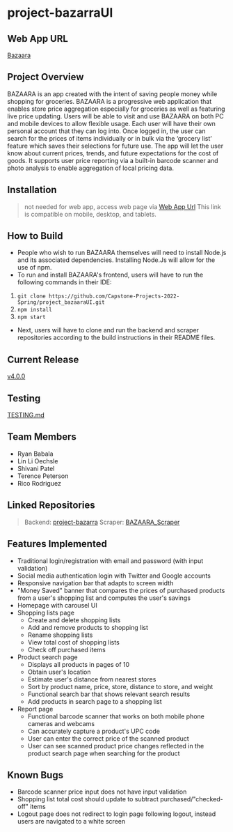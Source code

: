 ﻿# project-bazarraUI
 
## Web App URL
[Bazaara](https://bazaara-342116.web.app/)

## Project Overview
BAZAARA is an app created with the intent of saving people money while shopping for groceries. BAZAARA is a progressive web application that enables store price aggregation especially for groceries as well as featuring live price updating. Users will be able to visit and use BAZAARA on both PC and mobile devices to allow flexible usage. Each user will have their own personal account that they can log into. Once logged in, the user can search for the prices of items individually or in bulk via the ‘grocery list’ feature which saves their selections for future use. The app will let the user know about current prices, trends, and future expectations for the cost of goods. It supports user price reporting via a built-in barcode scanner and photo analysis to enable aggregation of local pricing data. 

## Installation
> not needed for web app, access web page via [Web App Url](https://bazaara-342116.web.app/)
> This link is compatible on mobile, desktop, and tablets.

## How to Build
- People who wish to run BAZAARA themselves will need to install Node.js and its associated dependencies. Installing Node.Js will allow for the use of npm.
- To run and install BAZAARA's frontend, users will have to run the following commands in their IDE:
1. ``` git clone https://github.com/Capstone-Projects-2022-Spring/project_bazaaraUI.git ```
2. ``` npm install ```
3. ``` npm start ```
- Next, users will have to clone and run the backend and scraper repositories according to the build instructions in their README files.

## Current Release 
[v4.0.0](https://github.com/Capstone-Projects-2022-Spring/project_bazaaraUI/releases/tag/v4.0.0)

## Testing
[TESTING.md](https://github.com/Capstone-Projects-2022-Spring/project_bazaaraUI/blob/main/TESTING.md)
## Team Members
- Ryan Babala
- Lin Li Oechsle
- Shivani Patel
- Terence Peterson
- Rico Rodriguez

## Linked Repositories 
> Backend: [project-bazarra](https://github.com/Capstone-Projects-2022-Spring/project-bazarra)
> Scraper: [BAZAARA_Scraper](https://github.com/Capstone-Projects-2022-Spring/project-BAZAARA-scraper)

## Features Implemented
- Traditional login/registration with email and password (with input validation)
- Social media authentication login with Twitter and Google accounts
- Responsive navigation bar that adapts to screen width
- "Money Saved" banner that compares the prices of purchased products from a user's shopping list and computes the user's savings
- Homepage with carousel UI
- Shopping lists page
  - Create and delete shopping lists
  - Add and remove products to shopping list
  - Rename shopping lists
  - View total cost of shopping lists
  - Check off purchased items
- Product search page
  - Displays all products in pages of 10
  - Obtain user's location
  - Estimate user's distance from nearest stores
  - Sort by product name, price, store, distance to store, and weight
  - Functional search bar that shows relevant search results
  - Add products in search page to a shopping list
- Report page
  -  Functional barcode scanner that works on both mobile phone cameras and webcams
  -  Can accurately capture a product's UPC code
  -  User can enter the correct price of the scanned product
  -  User can see scanned product price changes reflected in the product search page when searching for the product

## Known Bugs
- Barcode scanner price input does not have input validation
- Shopping list total cost should update to subtract purchased/"checked-off" items
- Logout page does not redirect to login page following logout, instead users are navigated to a white screen
